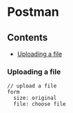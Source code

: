 # Postman

## Contents

* [Uploading a file](#uploading-a-file)


### Uploading a file

```
// upload a file
form
  size: original
  file: choose file
```
